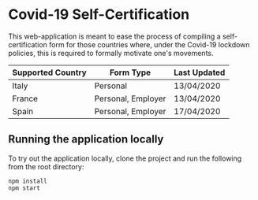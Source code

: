 # Covid-19 Self-Certification

This web-application is meant to ease the process of compiling a
self-certification form for those countries where, under the Covid-19 lockdown
policies, this is required to formally motivate one's movements.

| Supported Country | Form Type | Last Updated |
|-------------------|-----------|--------------|
| Italy | Personal | 13/04/2020 |
| France | Personal, Employer | 13/04/2020 |
| Spain | Personal, Employer | 17/04/2020 |

## Running the application locally
To try out the application locally, clone the project and run the following from
the root directory:
```shell
npm install
npm start
```
